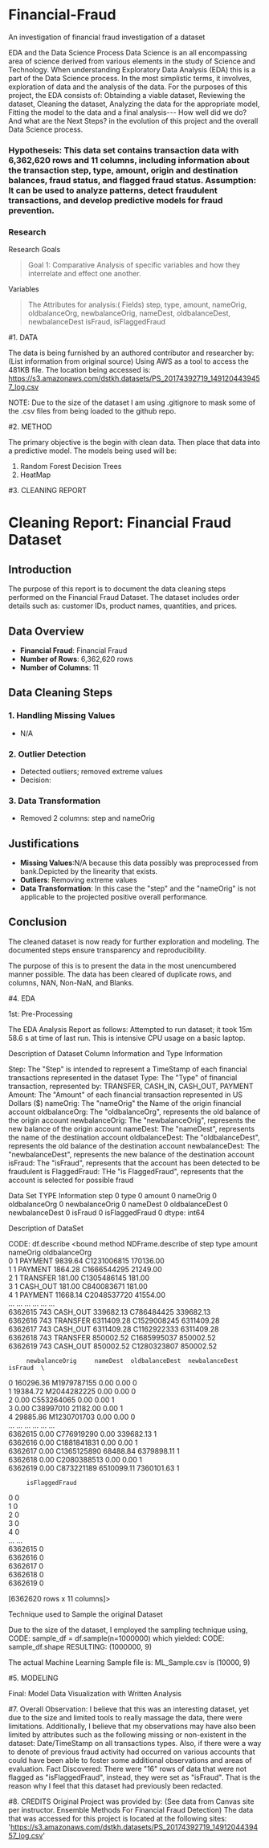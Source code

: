 # Financial-Fraud
An investigation of financial fraud investigation of a dataset

EDA and the Data Science Process
Data Science is an all encompassing area of science derived from various elements in the study of Science and Technology. When understanding
Exploratory Data Analysis (EDA) this is a part of the Data Science process. In the most simplistic terms, it involves, exploration of data and the analysis of the data. 
For the purposes of this project, the EDA consists of: Obtainding a viable dataset, Reviewing the dataset, Cleaning the dataset, Analyzing the data for the appropriate model, Fitting the model to the data and a final analysis--- How well did we do? And what are the Next Steps? in the evolution of this project and the overall Data Science process.

<!DOCTYPE html>  
<html>  
 <body>  
      <h3>Hypotheseis: This data set contains transaction data with 6,362,620 rows and 11 columns, including information about the transaction step, type, amount, origin and destination balances, fraud status, and flagged fraud status. 
          Assumption: It can be used to analyze patterns, detect fraudulent transactions, and develop predictive models for fraud prevention. </h3> 
 <body>  
</html>

<!DOCTYPE html>  
<html>  
 <body>  
      <h3>Research</h3> 
 <body>  
</html>

Research Goals
> Goal 1: Comparative Analysis of specific variables and how they interrelate and effect one another.
>
Variables
> The Attributes for analysis:( Fields) step, type, amount, nameOrig, oldbalanceOrg, newbalanceOrig, nameDest, oldbalanceDest, newbalanceDest  isFraud, isFlaggedFraud
> 
#1. DATA

The data is being furnished by an authored contributor and researcher by: (List information from original source)
Using AWS as a tool to access the 481KB file. 
The location being accessed is: https://s3.amazonaws.com/dstkh.datasets/PS_20174392719_1491204439457_log.csv

NOTE: Due to the size of the dataset I am using .gitignore to mask some of the .csv files from being loaded to the github repo.

#2. METHOD

The primary objective is the begin with clean data. Then place that data into a predictive model. The models being used will be:
1. Random Forest Decision Trees
2. HeatMap


#3. CLEANING REPORT

# Cleaning Report: Financial Fraud Dataset

## Introduction
The purpose of this report is to document the data cleaning steps performed on the Financial Fraud Dataset. The dataset includes order details such as:  customer IDs, product names, quantities, and prices.

## Data Overview
- **Financial Fraud**: Financial Fraud
- **Number of Rows**: 6,362,620 rows 
- **Number of Columns**: 11

## Data Cleaning Steps

### 1. Handling Missing Values
- N/A

### 2. Outlier Detection
- Detected outliers; removed extreme values
- Decision: 

### 3. Data Transformation
- Removed 2 columns: step and nameOrig


## Justifications
- **Missing Values**:N/A because this data possibly was preprocessed from bank.Depicted by the linearity that exists.
- **Outliers**: Removing extreme values
- **Data Transformation**: In this case the "step" and the "nameOrig" is not applicable to the projected positive overall performance.

## Conclusion
The cleaned dataset is now ready for further exploration and modeling. The documented steps ensure transparency and reproducibility.

The purpose of this is to present the data in the most unencumbered manner possible. The data has been cleared of duplicate rows, and columns, NAN, Non-NaN, and Blanks.

#4. EDA

1st: Pre-Processing 

The EDA Analysis Report as follows:
Attempted to run dataset; it took 15m 58.6 s at time of last run. This is intensive CPU usage on a basic laptop.

Description of Dataset Column Information and Type Information

Step: The "Step" is intended to represent a TimeStamp of each financial transactions represented in the dataset
Type: The "Type" of financial transaction, represented by: TRANSFER, CASH_IN, CASH_OUT, PAYMENT
Amount: The "Amount" of each financial transaction represented in US Dollars ($)
nameOrig: The "nameOrig" the Name of the origin financial account
oldbalanceOrg: The "oldbalanceOrg", represents the old balance of the origin account
newbalanceOrig: The "newbalanceOrig", represents the new balance of the origin account
nameDest: The "nameDest", represents the name of the destination account
oldbalanceDest: The "oldbalanceDest", represents the old balance of the destination account
newbalanceDest: The "newbalanceDest", represents the new balance of the destination account
isFraud: The "isFraud", represents that the account has been detected to be fraudulent
is FlaggedFraud: THe "is FlaggedFraud", represents that the account is selected for possible fraud 

Data Set TYPE Information
step              0
type              0
amount            0
nameOrig          0
oldbalanceOrg     0
newbalanceOrig    0
nameDest          0
oldbalanceDest    0
newbalanceDest    0
isFraud           0
isFlaggedFraud    0
dtype: int64

Description of DataSet

CODE: df.describe
<bound method NDFrame.describe of          step      type      amount     nameOrig  oldbalanceOrg  \
0           1   PAYMENT     9839.64  C1231006815      170136.00   
1           1   PAYMENT     1864.28  C1666544295       21249.00   
2           1  TRANSFER      181.00  C1305486145         181.00   
3           1  CASH_OUT      181.00   C840083671         181.00   
4           1   PAYMENT    11668.14  C2048537720       41554.00   
...       ...       ...         ...          ...            ...   
6362615   743  CASH_OUT   339682.13   C786484425      339682.13   
6362616   743  TRANSFER  6311409.28  C1529008245     6311409.28   
6362617   743  CASH_OUT  6311409.28  C1162922333     6311409.28   
6362618   743  TRANSFER   850002.52  C1685995037      850002.52   
6362619   743  CASH_OUT   850002.52  C1280323807      850002.52   

         newbalanceOrig     nameDest  oldbalanceDest  newbalanceDest  isFraud  \
0             160296.36  M1979787155            0.00            0.00        0   
1              19384.72  M2044282225            0.00            0.00        0   
2                  0.00   C553264065            0.00            0.00        1   
3                  0.00    C38997010        21182.00            0.00        1   
4              29885.86  M1230701703            0.00            0.00        0   
...                 ...          ...             ...             ...      ...   
6362615            0.00   C776919290            0.00       339682.13        1   
6362616            0.00  C1881841831            0.00            0.00        1   
6362617            0.00  C1365125890        68488.84      6379898.11        1   
6362618            0.00  C2080388513            0.00            0.00        1   
6362619            0.00   C873221189      6510099.11      7360101.63        1   

         isFlaggedFraud  
0                     0  
1                     0  
2                     0  
3                     0  
4                     0  
...                 ...  
6362615               0  
6362616               0  
6362617               0  
6362618               0  
6362619               0  

[6362620 rows x 11 columns]>

Technique used to Sample the original Dataset

Due to the size of the dataset, I employed the sampling technique using,
CODE:  sample_df = df.sample(n=1000000)
which yielded:
CODE: sample_df.shape
RESULTING: (1000000, 9) 

The actual Machine Learning Sample file is: ML_Sample.csv is (10000, 9)

#5. MODELING

Final: Model Data Visualization with Written Analysis

#7. Overall Observation:
I believe that this was an interesting dataset, yet due to the size and limited tools to really massage the data, there were limitations. 
Additionally, I believe that my observations may have also been limited by attributes such as the following missing or non-existent in the dataset: Date/TimeStamp on all transactions types. Also, if there were a way to denote of previous fraud activity had occurred on various accounts that could have been able to foster some additional observations and areas of evaluation.
Fact Discovered: There were "16" rows of data that were not flagged as "isFlaggedFraud", instead, they were set as "isFraud".
That is the reason why I feel that this dataset had previously been redacted.

#8. CREDITS
Original Project was provided by: (See data from Canvas site per instructor. Ensemble Methods For Financial Fraud Detection)
The data that was accessed for this project is located at the following sites: 'https://s3.amazonaws.com/dstkh.datasets/PS_20174392719_1491204439457_log.csv'